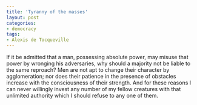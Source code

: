 ```yaml
---
title: 'Tyranny of the masses'
layout: post
categories:
- democracy
tags:
- Alexis de Tocqueville
---
```


If it be admitted that a man, possessing absolute power, may misuse that power by wronging his adversaries, why should a majority not be liable to the same reproach? Men are not apt to change their character by agglomeration; nor does their patience in the presence of obstacles increase with the consciousness of their strength. And for these reasons I can never willingly invest any number of my fellow creatures with that unlimited authority which I should refuse to any one of them.